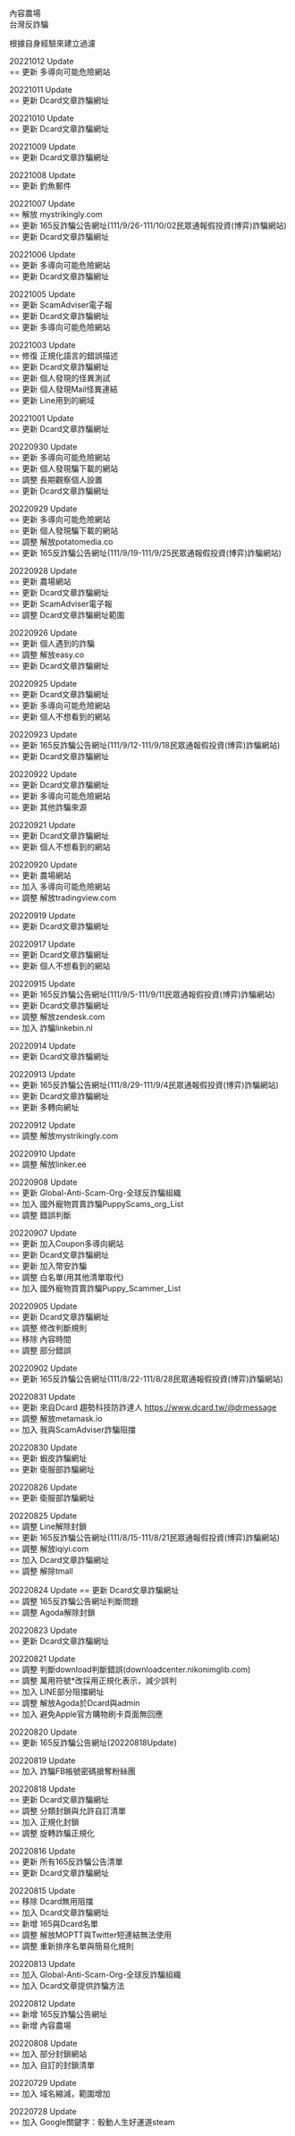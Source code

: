 內容農場  
台灣反詐騙   

根據自身經驗來建立過濾  

20221012 Update  
 == 更新 多導向可能危險網站  

20221011 Update  
 == 更新 Dcard文章詐騙網址  

20221010 Update  
 == 更新 Dcard文章詐騙網址  

20221009 Update  
 == 更新 Dcard文章詐騙網址  

20221008 Update  
 == 更新 釣魚郵件

20221007 Update  
 == 解放 mystrikingly.com  
 == 更新 165反詐騙公告網址(111/9/26-111/10/02民眾通報假投資(博弈)詐騙網站)  
 == 更新 Dcard文章詐騙網址  

20221006 Update  
 == 更新 多導向可能危險網站  
 == 更新 Dcard文章詐騙網址  

20221005 Update  
 == 更新 ScamAdviser電子報  
 == 更新 Dcard文章詐騙網址  
 == 更新 多導向可能危險網站  

20221003 Update  
 == 修復 正規化語言的錯誤描述  
 == 更新 Dcard文章詐騙網址  
 == 更新 個人發現的怪異測試  
 == 更新 個人發現Mail怪異連結  
 == 更新 Line用到的網域  

20221001 Update  
 == 更新 Dcard文章詐騙網址  

20220930 Update  
 == 更新 多導向可能危險網站  
 == 更新 個人發現騙下載的網站  
 == 調整 長期觀察個人設置  
 == 更新 Dcard文章詐騙網址  

20220929 Update  
 == 更新 多導向可能危險網站  
 == 更新 個人發現騙下載的網站  
 == 調整 解放potatomedia.co  
 == 更新 165反詐騙公告網址(111/9/19-111/9/25民眾通報假投資(博弈)詐騙網站)  

20220928 Update  
 == 更新 農場網站  
 == 更新 Dcard文章詐騙網址  
 == 更新 ScamAdviser電子報  
 == 調整 Dcard文章詐騙網址範圍  

20220926 Update  
 == 更新 個人遇到的詐騙  
 == 調整 解放easy.co  
 == 更新 Dcard文章詐騙網址  

20220925 Update  
 == 更新 Dcard文章詐騙網址  
 == 更新 多導向可能危險網站  
 == 更新 個人不想看到的網站  

20220923 Update  
 == 更新 165反詐騙公告網址(111/9/12-111/9/18民眾通報假投資(博弈)詐騙網站)  
 == 更新 Dcard文章詐騙網址  

20220922 Update  
 == 更新 Dcard文章詐騙網址  
 == 更新 多導向可能危險網站  
 == 更新 其他詐騙來源  

20220921 Update  
 == 更新 Dcard文章詐騙網址  
 == 更新 個人不想看到的網站  

20220920 Update  
 == 更新 農場網站  
 == 加入 多導向可能危險網站  
 == 調整 解放tradingview.com  

20220919 Update  
 == 更新 Dcard文章詐騙網址  

20220917 Update  
 == 更新 Dcard文章詐騙網址  
 == 更新 個人不想看到的網站

20220915 Update  
 == 更新 165反詐騙公告網址(111/9/5-111/9/11民眾通報假投資(博弈)詐騙網站)  
 == 更新 Dcard文章詐騙網址  
 == 調整 解放zendesk.com  
 == 加入 詐騙linkebin.nl  

20220914 Update  
 == 更新 Dcard文章詐騙網址  

20220913 Update  
 == 更新 165反詐騙公告網址(111/8/29-111/9/4民眾通報假投資(博弈)詐騙網站)  
 == 更新 Dcard文章詐騙網址  
 == 更新 多轉向網址  

20220912 Update  
 == 調整 解放mystrikingly.com  

20220910 Update  
 == 調整 解放linker.ee  

20220908 Update  
 == 更新 Global-Anti-Scam-Org-全球反詐騙組織  
 == 加入 國外寵物買賣詐騙PuppyScams_org_List  
 == 調整 錯誤判斷  

20220907 Update  
 == 更新 加入Coupon多導向網站  
 == 更新 Dcard文章詐騙網址  
 == 更新 加入幣安詐騙  
 == 調整 白名單(用其他清單取代)  
 == 加入 國外寵物買賣詐騙Puppy_Scammer_List  

20220905 Update  
 == 更新 Dcard文章詐騙網址  
 == 調整 修改判斷規則  
 == 移除 內容時間  
 == 調整 部分錯誤  

20220902 Update  
 == 更新 165反詐騙公告網址(111/8/22-111/8/28民眾通報假投資(博弈)詐騙網站)  

20220831 Update  
 == 更新 來自Dcard 趨勢科技防詐達人 https://www.dcard.tw/@drmessage  
 == 調整 解放metamask.io  
 == 加入 我與ScamAdviser詐騙阻擋  

20220830 Update  
 == 更新 蝦皮詐騙網址  
 == 更新 衛服部詐騙網址  

20220826 Update  
 == 更新 衛服部詐騙網址  

20220825 Update  
 == 調整 Line解除封鎖  
 == 更新 165反詐騙公告網址(111/8/15-111/8/21民眾通報假投資(博弈)詐騙網站)  
 == 調整 解放iqiyi.com  
 == 加入 Dcard文章詐騙網址  
 == 調整 解除tmall  

20220824 Update
 == 更新 Dcard文章詐騙網址  
 == 調整 165反詐騙公告網址判斷問題  
 == 調整 Agoda解除封鎖  

20220823 Update  
 == 更新 Dcard文章詐騙網址  

20220821 Update  
 == 調整 判斷download判斷錯誤(downloadcenter.nikonimglib.com)  
 == 調整 萬用符號*改採用正規化表示，減少誤判  
 == 加入 LINE部分阻擋網址  
 == 調整 解放Agoda於Dcard與admin  
 == 加入 避免Apple官方購物刷卡頁面無回應  

20220820 Update  
 == 更新 165反詐騙公告網址(20220818Update)  

20220819 Update  
 == 加入 詐騙FB帳號密碼搶奪粉絲團  

20220818 Update  
 == 更新 Dcard文章詐騙網址  
 == 調整 分類封鎖與允許自訂清單  
 == 加入 正規化封鎖  
 == 調整 旋轉詐騙正規化  

20220816 Update  
 == 更新 所有165反詐騙公告清單  
 == 更新 Dcard文章詐騙網址  

20220815 Update  
 == 移除 Dcard無用阻擋  
 == 加入 Dcard文章詐騙網址  
 == 新增 165與Dcard名單  
 == 調整 解放MOPTT與Twitter短連結無法使用  
 == 調整 重新排序名單與簡易化規則  

20220813 Update  
 == 加入 Global-Anti-Scam-Org-全球反詐騙組織  
 == 加入 Dcard文章提供詐騙方法  

20220812 Update  
 == 新增 165反詐騙公告網址  
 == 新增 內容農場  

20220808 Update  
 == 加入 部分封鎖網站  
 == 加入 自訂的封鎖清單  

20220729 Update  
 == 加入 域名縮減，範圍增加  

20220728 Update  
 == 加入 Google關鍵字：骰動人生好運道steam  
